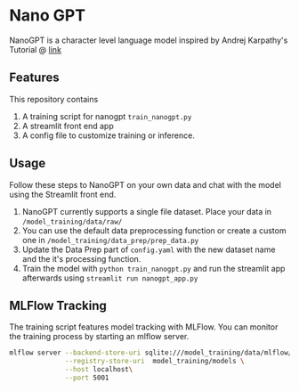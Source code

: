 # Nano GPT

NanoGPT is a character level language model inspired by Andrej Karpathy's Tutorial @ [link](https://www.youtube.com/watch?v=kCc8FmEb1nY)


## Features
This repository contains
1. A training script for nanogpt `train_nanogpt.py`
2. A streamlit front end app
3. A config file to customize training or inference.

## Usage
Follow these steps to NanoGPT on your own data and chat with the model using the Streamlit front end.

1. NanoGPT currently supports a single file dataset. Place your data in `/model_training/data/raw/`
2. You can use the default data preprocessing function or create a custom one in `/model_training/data_prep/prep_data.py`
3.  Update the Data Prep part of `config.yaml` with the new dataset name and the it's processing function.
4. Train the model with `python train_nanogpt.py` and run the streamlit app afterwards using `streamlit run nanogpt_app.py`

## MLFlow Tracking

The training script features model tracking with MLFlow. 
You can monitor the training process by starting an mlflow server.

```bash
mlflow server --backend-store-uri sqlite:///model_training/data/mlflow/mlflow.db \
              --registry-store-uri  model_training/models \
              --host localhost\
              --port 5001 
```